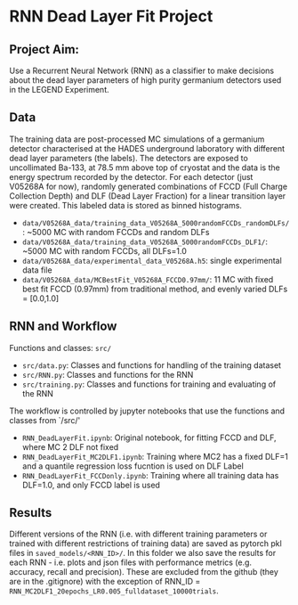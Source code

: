 # RNN Dead Layer Fit Project

## Project Aim:
Use a Recurrent Neural Network (RNN) as a classifier to make decisions about 
the dead layer parameters of high purity germanium detectors used in the LEGEND Experiment.
<!-- ### Original Plan
1) Generating MC spectrums with different [FCCD Width, Dead Layer Ratio, transfer function], normalize them to contain the same number of events -> Done
2) Randomly pull out 2 MC spectrum(MC1 and MC2) and subtract them to obtain MCdiff = (MC1-MC2)
3) Feed MCdiff into RNN and train to answer questions: is FCCD Width of MC1>MC2? is dead layer ration of MC1>MC2? etc. 
    - RNN: https://github.com/legend-exp/gem/blob/master/NetworkPSA/NetworkPSA_RNN.ipynb
4) Use the traditional peak-fitting technology you and Valentina developed, this will give you a MC spectrum given certain dead layer parameters, let’s call it MCbest
5) Calculate a new difference by doing MC_newdiff = Data-MCbest, then feeding MC_newdiff into the trained RNN. RNN will tell you if the [FCCD width, dead layer ratio,…] in MCbest is too low/too high.
6) Looking at the attention score, this will tell you which part of the spectrum the network has used to make the decision.
7) Trying to understand why a too low/too high FCCD width would have that kind of effect on that part of the spectrum, is it because of the MC simulation? transfer function? etc. -->

## Data
The training data are post-processed MC simulations of a germanium detector characterised at the HADES underground laboratory with different dead layer parameters (the labels). 
The detectors are exposed to uncollimated Ba-133, at 78.5 mm above top of cryostat and the data is the energy spectrum recorded by the detector.
For each detector (just V05268A for now), randomly generated combinations of FCCD (Full Charge Collection Depth) and DLF (Dead Layer Fraction) 
for a linear transition layer were created. 
This labeled data is stored as binned histograms. 

- `data/V05268A_data/training_data_V05268A_5000randomFCCDs_randomDLFs/`: ~5000 MC with random FCCDs and random DLFs
- `data/V05268A_data/training_data_V05268A_5000randomFCCDs_DLF1/`: ~5000 MC with random FCCDs, all DLFs=1.0
- `data/V05268A_data/experimental_data_V05268A.h5`: single experimental data file
- `data/V05268A_data/MCBestFit_V05268A_FCCD0.97mm/`: 11 MC with fixed best fit FCCD (0.97mm) from traditional method, and evenly varied DLFs = [0.0,1.0]

## RNN and Workflow
Functions and classes: `src/`
- `src/data.py`: Classes and functions for handling of the training dataset
- `src/RNN.py`: Classes and functions for the RNN
- `src/training.py`: Classes and functions for training and evaluating of the RNN

The workflow is controlled by jupyter notebooks that use the functions and classes from `/src/'
- `RNN_DeadLayerFit.ipynb`: Original notebook,  for fitting FCCD and DLF, where MC 2 DLF not fixed
- `RNN_DeadLayerFit_MC2DLF1.ipynb`: Training where MC2 has a fixed DLF=1 and a quantile regression loss fucntion is used on DLF Label
- `RNN_DeadLayerFit_FCCDonly.ipynb`: Training where all training data has DLF=1.0, and only FCCD label is used

## Results
Different versions of the RNN (i.e. with different training parameters or trained with different restrictions of training data) 
are saved as pytorch pkl files in `saved_models/<RNN_ID>/`. 
In this folder we also save the results for each RNN - i.e. plots and json files with performance metrics 
(e.g. accuracy, recall and precision).
These are excluded from the github (they are in the .gitignore) with the exception of RNN_ID = `RNN_MC2DLF1_20epochs_LR0.005_fulldataset_10000trials`.





